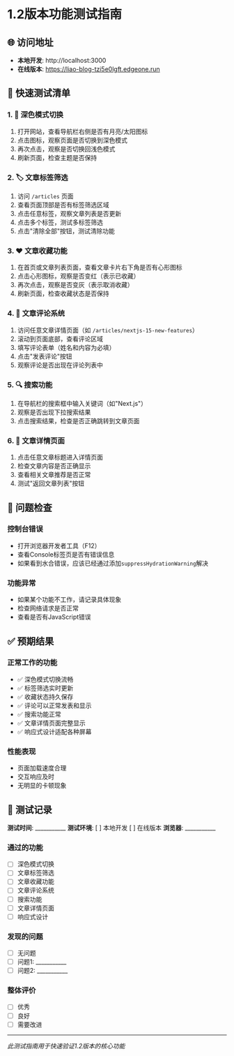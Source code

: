 # 1.2版本功能测试指南

## 🌐 访问地址
- **本地开发**: http://localhost:3000
- **在线版本**: https://liao-blog-tzi5e0lgft.edgeone.run

## 🧪 快速测试清单

### 1. 🌙 深色模式切换
1. 打开网站，查看导航栏右侧是否有月亮/太阳图标
2. 点击图标，观察页面是否切换到深色模式
3. 再次点击，观察是否切换回浅色模式
4. 刷新页面，检查主题是否保持

### 2. 🏷️ 文章标签筛选
1. 访问 `/articles` 页面
2. 查看页面顶部是否有标签筛选区域
3. 点击任意标签，观察文章列表是否更新
4. 点击多个标签，测试多标签筛选
5. 点击"清除全部"按钮，测试清除功能

### 3. ❤️ 文章收藏功能
1. 在首页或文章列表页面，查看文章卡片右下角是否有心形图标
2. 点击心形图标，观察是否变红（表示已收藏）
3. 再次点击，观察是否变灰（表示取消收藏）
4. 刷新页面，检查收藏状态是否保持

### 4. 💬 文章评论系统
1. 访问任意文章详情页面（如 `/articles/nextjs-15-new-features`）
2. 滚动到页面底部，查看评论区域
3. 填写评论表单（姓名和内容为必填）
4. 点击"发表评论"按钮
5. 观察评论是否出现在评论列表中

### 5. 🔍 搜索功能
1. 在导航栏的搜索框中输入关键词（如"Next.js"）
2. 观察是否出现下拉搜索结果
3. 点击搜索结果，检查是否正确跳转到文章页面

### 6. 📖 文章详情页面
1. 点击任意文章标题进入详情页面
2. 检查文章内容是否正确显示
3. 查看相关文章推荐是否正常
4. 测试"返回文章列表"按钮

## 🐛 问题检查

### 控制台错误
- 打开浏览器开发者工具（F12）
- 查看Console标签页是否有错误信息
- 如果看到水合错误，应该已经通过添加`suppressHydrationWarning`解决

### 功能异常
- 如果某个功能不工作，请记录具体现象
- 检查网络请求是否正常
- 查看是否有JavaScript错误

## ✅ 预期结果

### 正常工作的功能
- ✅ 深色模式切换流畅
- ✅ 标签筛选实时更新
- ✅ 收藏状态持久保存
- ✅ 评论可以正常发表和显示
- ✅ 搜索功能正常
- ✅ 文章详情页面完整显示
- ✅ 响应式设计适配各种屏幕

### 性能表现
- 页面加载速度合理
- 交互响应及时
- 无明显的卡顿现象

## 📝 测试记录

**测试时间**: ___________
**测试环境**: [ ] 本地开发 [ ] 在线版本
**浏览器**: ___________

### 通过的功能
- [ ] 深色模式切换
- [ ] 文章标签筛选
- [ ] 文章收藏功能
- [ ] 文章评论系统
- [ ] 搜索功能
- [ ] 文章详情页面
- [ ] 响应式设计

### 发现的问题
- [ ] 无问题
- [ ] 问题1: ___________
- [ ] 问题2: ___________

### 整体评价
- [ ] 优秀
- [ ] 良好
- [ ] 需要改进

---
*此测试指南用于快速验证1.2版本的核心功能*

